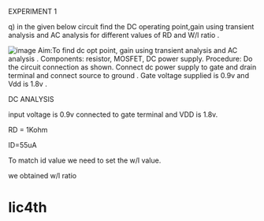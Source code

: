 
EXPERIMENT 1

q) in the given below circuit find the DC operating point,gain using transient analysis and AC analysis for different values of RD and W/l ratio .

 ![image](https://github.com/user-attachments/assets/b3ed8c47-2c2e-458d-9982-48341fbe9270)
Aim:To find dc opt point, gain using transient analysis and AC analysis .
Components: resistor, MOSFET, DC power supply.
Procedure:
 Do the circuit connection as shown.
Connect dc power supply to gate and drain terminal and connect source to ground .
Gate voltage supplied is 0.9v and Vdd is 1.8v .

DC ANALYSIS 

input voltage is 0.9v connected to gate terminal and VDD is 1.8v.

RD = 1Kohm

ID=55uA

To match id value we need to set the w/l value.

we obtained w/l ratio 











# lic4th
